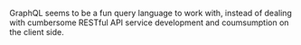 GraphQL seems to be a fun query language to work with, instead of dealing with cumbersome RESTful API service development and coumsumption on the client side.

